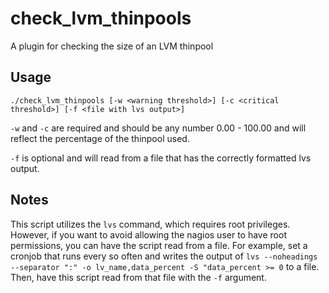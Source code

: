 # check_lvm_thinpools
A plugin for checking the size of an LVM thinpool

## Usage
```
./check_lvm_thinpools [-w <warning threshold>] [-c <critical threshold>] [-f <file with lvs output>]
```

`-w` and `-c` are required and should be any number 0.00 - 100.00 and will reflect the percentage of the thinpool used.

`-f` is optional and will read from a file that has the correctly formatted lvs output.

## Notes
This script utilizes the `lvs` command, which requires root privileges. However, if you want to avoid allowing the nagios user to have root permissions, you can have the script read from a file.
For example, set a cronjob that runs every so often and writes the output of `lvs --noheadings --separator ":" -o lv_name,data_percent -S "data_percent >= 0` to a file. Then, have this script read from that file with the `-f` argument.
